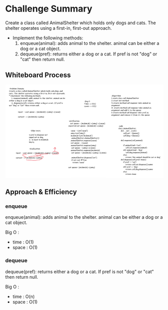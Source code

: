 # Challenge Summary
Create a class called AnimalShelter which holds only dogs and cats. The shelter operates using a first-in, first-out approach.

* Implement the following methods:
    1. enqueue(animal): adds animal to the shelter. animal can be either a dog or a cat object.
    2. dequeue(pref): returns either a dog or a cat. If pref is not "dog" or "cat" then return null.

## Whiteboard Process
![0](animal_shelter.png)

## Approach & Efficiency
### enqueue

enqueue(animal): adds animal to the shelter. animal can be either a dog or a cat object.

Big O :
* time : O(1)
* space : O(1)

### dequeue

dequeue(pref): returns either a dog or a cat. If pref is not "dog" or "cat" then return null.


Big O :
* time : O(n)
* space : O(1)
